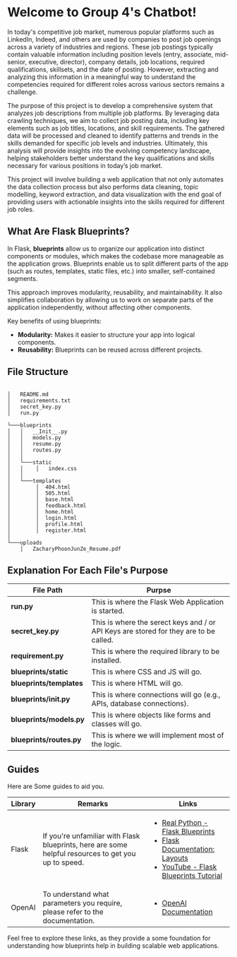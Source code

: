 # Welcome to Group 4's Chatbot!

In today's competitive job market, numerous popular platforms such as LinkedIn, Indeed, and others are used by companies to post job openings across a variety of industries and regions. These job postings typically contain valuable information including position levels (entry, associate, mid-senior, executive, director), company details, job locations, required qualifications, skillsets, and the date of posting. However, extracting and analyzing this information in a meaningful way to understand the competencies required for different roles across various sectors remains a challenge. 

The purpose of this project is to develop a comprehensive system that analyzes job descriptions from multiple job platforms. By leveraging data crawling techniques, we aim to collect job posting data, including key elements such as job titles, locations, and skill requirements. The gathered data will be processed and cleaned to identify patterns and trends in the skills demanded for specific job levels and industries. Ultimately, this analysis will provide insights into the evolving competency landscape, helping stakeholders better understand the key qualifications and skills necessary for various positions in today’s job market. 

This project will involve building a web application that not only automates the data collection process but also performs data cleaning, topic modelling, keyword extraction, and data visualization with the end goal of providing users with actionable insights into the skills required for different job roles. 

 

## What Are Flask Blueprints?

In Flask, **blueprints** allow us to organize our application into distinct components or modules, which makes the codebase more manageable as the application grows. Blueprints enable us to split different parts of the app (such as routes, templates, static files, etc.) into smaller, self-contained segments.

This approach improves modularity, reusability, and maintainability. It also simplifies collaboration by allowing us to work on separate parts of the application independently, without affecting other components.

Key benefits of using blueprints:

-   **Modularity:** Makes it easier to structure your app into logical components.
-   **Reusability:** Blueprints can be reused across different projects.


## File Structure 
```

│   README.md
│   requirements.txt
│   secret_key.py
│   run.py    

└───blueprints
│   │   __Init__.py
│   │   models.py
│   │   resume.py
│   │   routes.py
│   │
│   └───static
│   │    │   index.css   
│   │ 
│   └───templates
│        │  404.html
│        │  505.html
│        │  base.html
│        │  feedback.html
│        │  home.html
│        │  login.html
│        │  profile.html
│        │  register.html
│   
└───uploads
    │   ZacharyPhoonJunZe_Resume.pdf
```
## Explanation For Each File's Purpose
| File Path    | Purpse |
| -------- | ------- |
| **run.py**  | This is where the Flask Web Application is started. |
| **secret_key.py**  | This is where the serect keys and / or API Keys are stored for they are to be called. |
| **requirement.py**  | This is where the required library to be installed. |
| **blueprints/static**  | This is where CSS and JS will go. |
| **blueprints/templates** | This is where HTML will go. |
| **blueprints/__init__.py** | This is where connections will go (e.g., APIs, database connections). |
| **blueprints/models.py** | This is where objects like forms and classes will go. |
| **blueprints/routes.py**| This is where we will implement most of the logic.|

## Guides
Here are Some guides to aid you.

| Library  | Remarks | Links  |
| -------- | ------- |------- |
|  Flask   | If you're unfamiliar with Flask blueprints, here are some helpful resources to get you up to speed.   | <ul> <li> [Real Python - Flask Blueprints](https://realpython.com/flask-blueprint/)</li> <li>[Flask Documentation: Layouts](https://flask.palletsprojects.com/en/3.0.x/tutorial/layout/) </li> <li> [YouTube - Flask Blueprints Tutorial](https://www.youtube.com/watch?v=_LMiUOYDxzE)</li> <ul>|
|OpenAI |  To understand what parameters you require, please refer to the documentation.  | <ul> <li> [OpenAI Documentation](https://platform.openai.com/docs/overview)<ul>|


Feel free to explore these links, as they provide a some foundation for understanding how blueprints help in building scalable web applications.


